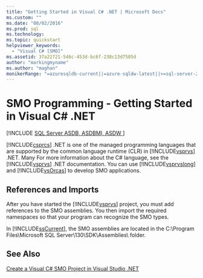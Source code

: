 ```yaml
---
title: "Getting Started in Visual C# .NET | Microsoft Docs"
ms.custom: ""
ms.date: "08/02/2016"
ms.prod: sql
ms.technology: 
ms.topic: quickstart
helpviewer_keywords: 
  - "Visual C# [SMO]"
ms.assetid: 37a22721-546c-453d-bc6f-238c13d7505d
author: "markingmyname"
ms.author: "maghan"
monikerRange: "=azuresqldb-current||=azure-sqldw-latest||>=sql-server-2016||=sqlallproducts-allversions||>=sql-server-linux-2017||=azuresqldb-mi-current"
---
```

# SMO Programming - Getting Started in Visual C# .NET
[!INCLUDE [SQL Server ASDB, ASDBMI, ASDW ](../../includes/applies-to-version/sql-asdb-asdbmi-asa.md)]

  [!INCLUDE[csprcs](../../includes/csprcs-md.md)] .NET is one of the managed programming languages that are supported by the common language runtime (CLR) in [!INCLUDE[vsprvs](../../includes/vsprvs-md.md)] .NET. Many For more information about the C# language, see the [!INCLUDE[vsprvs](../../includes/vsprvs-md.md)] .NET documentation. You can use [!INCLUDE[vsprvslong](../../includes/vsprvslong-md.md)] and [!INCLUDE[vsOrcas](../../includes/vsorcas-md.md)] to develop SMO applications.  
  
## References and Imports  
 After you have started the [!INCLUDE[vsprvs](../../includes/vsprvs-md.md)] project, you must add references to the SMO assemblies. You then import the required namespaces so that your program can recognize the SMO types.  
  
 In [!INCLUDE[ssCurrent](../../includes/sscurrent-md.md)], the SMO assemblies are located in the C:\Program Files\Microsoft SQL Server\130\SDK\Assemblies\ folder.  
  
## See Also  
 [Create a Visual C&#35; SMO Project in Visual Studio .NET](../../relational-databases/server-management-objects-smo/how-to-create-a-visual-csharp-smo-project-in-visual-studio-net.md)  
  
  
